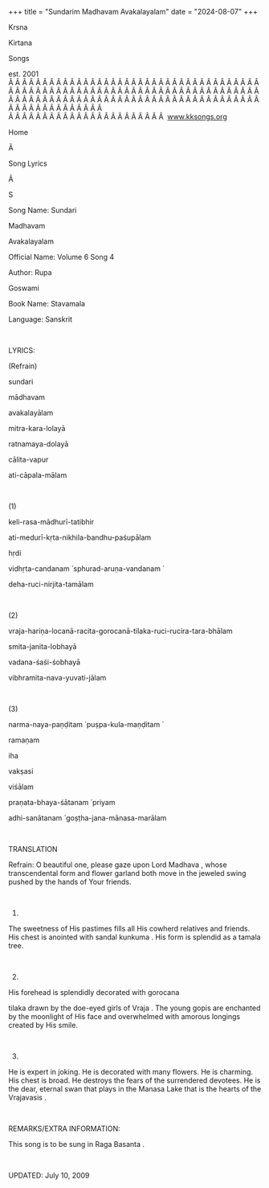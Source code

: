 +++ 
title = "Sundarim Madhavam Avakalayalam"
date = "2024-08-07"
+++

Krsna
 
Kirtana
 
Songs

est. 2001
Â Â Â Â Â Â Â Â Â Â Â Â Â Â Â Â Â Â Â Â Â Â Â Â Â Â Â Â Â Â Â Â Â Â Â Â Â Â Â Â Â Â Â Â Â Â Â Â Â Â Â Â Â Â Â Â Â Â Â Â Â Â Â Â Â Â Â Â Â Â Â Â Â Â Â Â Â Â Â Â Â Â Â Â Â Â Â Â Â Â Â Â Â Â Â Â Â Â Â Â Â Â Â Â Â Â Â Â Â Â Â Â Â Â Â Â Â Â Â Â Â Â Â Â Â  
Â Â Â Â Â Â Â Â Â Â Â Â Â Â Â Â Â Â Â Â Â Â Â  
www.kksongs.org








Home


Ã 
 
Song Lyrics
 
Ã 
 
S


Song Name: 
Sundari
 
Madhavam
 
Avakalayalam


Official Name: Volume 6 Song 4


Author: 
Rupa
 
Goswami




Book Name: 
Stavamala


Language: 
Sanskrit




 


LYRICS:


(Refrain)


sundari
 
mādhavam
 
avakalayālam


mitra-kara-lolayā
 
ratnamaya-dolayā
 
cālita-vapur


ati-cāpala-mālam


 


(1)


keli-rasa-mādhurī-tatibhir
 
ati-medurī-kṛta-nikhila-bandhu-paśupālam


hṛdi
 
vidhṛta-candanam
́ 
sphurad-aruṇa-vandanam
́

deha-ruci-nirjita-tamālam


 


(2)


vraja-hariṇa-locanā-racita-gorocanā-tilaka-ruci-rucira-tara-bhālam


smita-janita-lobhayā
 
vadana-śaśi-śobhayā
 
vibhramita-nava-yuvati-jālam
 


 


(3)


narma-naya-paṇḍitam
́ 
puṣpa-kula-maṇḍitam
́

ramaṇam
 
iha
 
vakṣasi
 
viśālam


praṇata-bhaya-śātanam
́ 
priyam
 
adhi-sanātanam
́ 
goṣṭha-jana-mānasa-marālam


 


TRANSLATION


Refrain:
O beautiful one, please gaze upon Lord 
Madhava
, whose
transcendental form and flower garland both move in the jeweled swing pushed by
the hands of 
Your
 friends.


 


1)
The sweetness of His pastimes fills all His cowherd relatives and friends. His chest
is anointed with sandal 
kunkuma
. His form is splendid
as a 
tamala
 tree. 


 


2)
His forehead is splendidly decorated with 
gorocana
 
tilaka
 drawn by the doe-eyed girls of 
Vraja
.
The young 
gopis
 are enchanted by the moonlight of His
face and overwhelmed with amorous longings created by His smile. 


 


3)
He is expert in joking. He is decorated with many flowers. He is charming. His
chest is broad. He destroys the fears of the surrendered devotees. He is the
dear, eternal swan that plays in the 
Manasa
 Lake that
is the hearts of the 
Vrajavasis
.


 


REMARKS/EXTRA INFORMATION:


This song is to be sung in Raga 
Basanta
.


 


UPDATED:
 July 10, 2009